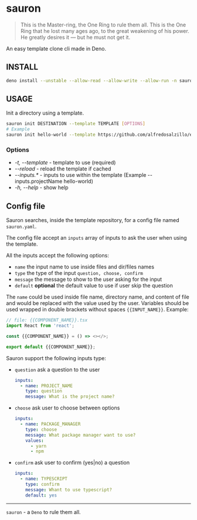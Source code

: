 # sauron
>This is the Master-ring, the One Ring to rule them all. This is the One Ring that he lost many ages ago, to the great weakening of his power. He greatly desires it — but he must not get it.
> 
An easy template clone cli made in Deno.

## INSTALL

```bash
deno install --unstable --allow-read --allow-write --allow-run -n sauron https://deno.land/x/sauronx/sauron.ts
```

## USAGE

Init a directory using a template.

```bash
sauron init DESTINATION --template TEMPLATE [OPTIONS]
# Example
sauron init hello-world --template https://github.com/alfredosalzillo/example-sauron-template
```

### Options
- _-t, --template_ - template to use (required)
- _--reload_ - reload the template if cached
- _--inputs.*_ - inputs to use within the template (Example --inputs.projectName hello-world)
- _-h, --help_ - show help

## Config file
Sauron searches, inside the template repository, for a config file named `sauron.yaml`.

The config file accept an `inputs` array of inputs to ask the user when using the template.

All the inputs accept the following options:

- `name` the input name to use inside files and dir/files names
- `type` the type of the input `question, choose, confirm` 
- `message` the message to show to the user asking for the input
- `default` **optional** the default value to use if user skip the question

The `name` could be used inside file name, directory name, and content of file and would be replaced with the value used by the user.
Variables should be used wrapped in double brackets without spaces `{{INPUT_NAME}}`.
Example:
```typescript 
// file: {{COMPONENT_NAME}}.tsx
import React from 'react';

const {{COMPONENT_NAME}} = () => <></>;

export default {{COMPONENT_NAME}};
```

Sauron support the following inputs type:
- `question` ask a question to the user

    ```yaml
    inputs: 
      - name: PROJECT_NAME
        type: question
        message: What is the project name?
    ```
- `choose` ask user to choose between options

    ```yaml
    inputs: 
      - name: PACKAGE_MANAGER
        type: choose
        message: What package manager want to use?
        values:
          - yarn
          - npm
    ```
- `confirm` ask user to confirm (yes|no) a question

    ```yaml
    inputs: 
      - name: TYPESCRIPT
        type: confirm
        message: Whant to use typescript?
        default: yes
    ```

---
`sauron` - a `Deno` to rule them all.
